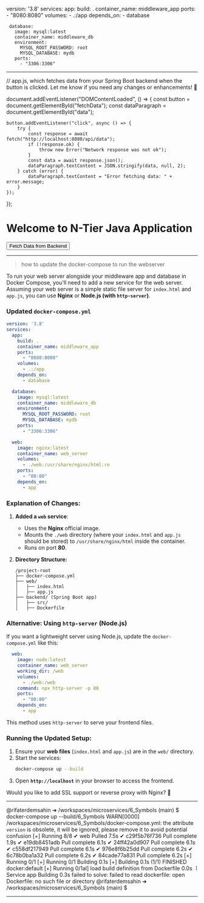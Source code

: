    version: '3.8'
   services:
     app:
       build: .
       container_name: middleware_app
       ports:
         - "8080:8080"
       volumes:
         - .:/app
       depends_on:
         - database

     database:
       image: mysql:latest
       container_name: middleware_db
       environment:
         MYSQL_ROOT_PASSWORD: root
         MYSQL_DATABASE: mydb
       ports:
         - "3306:3306"

---

// app.js, which fetches data from your Spring Boot backend when the button is clicked. Let me know if you need any changes or enhancements! 🚀

document.addEventListener("DOMContentLoaded", () => {
    const button = document.getElementById("fetchData");
    const dataParagraph = document.getElementById("data");

    button.addEventListener("click", async () => {
        try {
            const response = await fetch("http://localhost:8080/api/data");
            if (!response.ok) {
                throw new Error("Network response was not ok");
            }
            const data = await response.json();
            dataParagraph.textContent = JSON.stringify(data, null, 2);
        } catch (error) {
            dataParagraph.textContent = "Error fetching data: " + error.message;
        }
    });
});

<!DOCTYPE html>
<html lang="en">
<head>
    <meta charset="UTF-8">
    <meta name="viewport" content="width=device-width, initial-scale=1.0">
    <title>N-Tier Java App</title>
    <script defer src="app.js"></script>
</head>
<body>
    <div id="root">
        <h1>Welcome to N-Tier Java Application</h1>
        <button id="fetchData">Fetch Data from Backend</button>
        <p id="data"></p>
    </div>
</body>
</html>


---

> how to update the docker-compose to run the webserver

To run your web server alongside your middleware app and database in Docker Compose, you'll need to add a new service for the web server. Assuming your web server is a simple static file server for `index.html` and `app.js`, you can use **Nginx** or **Node.js (with `http-server`)**.

### Updated `docker-compose.yml`
```yaml
version: '3.8'
services:
  app:
    build: .
    container_name: middleware_app
    ports:
      - "8080:8080"
    volumes:
      - .:/app
    depends_on:
      - database

  database:
    image: mysql:latest
    container_name: middleware_db
    environment:
      MYSQL_ROOT_PASSWORD: root
      MYSQL_DATABASE: mydb
    ports:
      - "3306:3306"

  web:
    image: nginx:latest
    container_name: web_server
    volumes:
      - ./web:/usr/share/nginx/html:ro
    ports:
      - "80:80"
    depends_on:
      - app
```

### Explanation of Changes:
1. **Added a `web` service**:  
   - Uses the **Nginx** official image.
   - Mounts the `./web` directory (where your `index.html` and `app.js` should be stored) to `/usr/share/nginx/html` inside the container.
   - Runs on port **80**.

2. **Directory Structure:**
   ```
   /project-root
   ├── docker-compose.yml
   ├── web/
   │   ├── index.html
   │   ├── app.js
   ├── backend/ (Spring Boot app)
   │   ├── src/
   │   ├── Dockerfile
   ```

### Alternative: Using `http-server` (Node.js)
If you want a lightweight server using Node.js, update the `docker-compose.yml` like this:

```yaml
  web:
    image: node:latest
    container_name: web_server
    working_dir: /web
    volumes:
      - ./web:/web
    command: npx http-server -p 80
    ports:
      - "80:80"
    depends_on:
      - app
```
This method uses `http-server` to serve your frontend files.

### Running the Updated Setup:
1. Ensure your **web files** (`index.html` and `app.js`) are in the `web/` directory.
2. Start the services:
   ```sh
   docker-compose up --build
   ```
3. Open **`http://localhost`** in your browser to access the frontend.

Would you like to add SSL support or reverse proxy with Nginx? 🚀

---

@rifaterdemsahin ➜ /workspaces/microservices/6_Symbols (main) $ docker-compose up --build/6_Symbols
WARN[0000] /workspaces/microservices/6_Symbols/docker-compose.yml: the attribute `version` is obsolete, it will be ignored, please remove it to avoid potential confusion 
[+] Running 8/8
 ✔ web Pulled                                                      7.5s 
   ✔ c29f5b76f736 Pull complete                                    1.9s 
   ✔ e19db8451adb Pull complete                                    6.1s 
   ✔ 24ff42a0d907 Pull complete                                    6.1s 
   ✔ c558df217949 Pull complete                                    6.1s 
   ✔ 976e8f6b25dd Pull complete                                    6.2s 
   ✔ 6c78b0ba1a32 Pull complete                                    6.2s 
   ✔ 84cade77a831 Pull complete                                    6.2s 
[+] Running 0/1
[+] Running 0/1 Building                                           0.1s 
[+] Building 0.1s (1/1) FINISHED                         docker:default 
[+] Running 0/1al] load build definition from Dockerfile           0.0s
 ⠸ Service app  Building                                           0.3s 
failed to solve: failed to read dockerfile: open Dockerfile: no such file or directory
@rifaterdemsahin ➜ /workspaces/microservices/6_Symbols (main) $ 

---